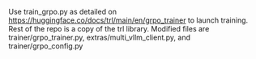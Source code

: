 Use train_grpo.py as detailed on https://huggingface.co/docs/trl/main/en/grpo_trainer to launch training. Rest of the repo is a copy of the trl library. Modified files are trainer/grpo_trainer.py, extras/multi_vllm_client.py, and trainer/grpo_config.py
